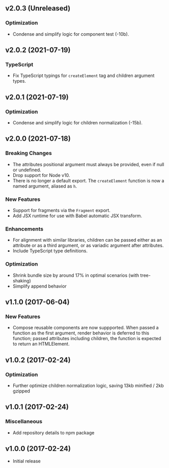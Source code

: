 ## v2.0.3 (Unreleased)

### Optimization

- Condense and simplify logic for component test (-10b).

## v2.0.2 (2021-07-19)

### TypeScript

- Fix TypeScript typings for `createElement` tag and children argument types.

## v2.0.1 (2021-07-19)

### Optimization

- Condense and simplify logic for children normalization (-15b).

## v2.0.0 (2021-07-18)

### Breaking Changes

- The attributes positional argument must always be provided, even if null or undefined.
- Drop support for Node v10.
- There is no longer a default export. The `createElement` function is now a named argument, aliased as `h`.

### New Features

- Support for fragments via the `Fragment` export.
- Add JSX runtime for use with Babel automatic JSX transform.

### Enhancements

- For alignment with similar libraries, children can be passed either as an attribute or as a third argument, or as variadic argument after attributes.
- Include TypeScript type definitions.

### Optimization

- Shrink bundle size by around 17% in optimal scenarios (with tree-shaking)
- Simplify append behavior

## v1.1.0 (2017-06-04)

### New Features

- Compose reusable components are now suppported. When passed a function as the first argument, render behavior is deferred to this function; passed attributes including children, the function is expected to return an HTMLElement.

## v1.0.2 (2017-02-24)

### Optimization

- Further optimize children normalization logic, saving 13kb minified / 2kb gzipped

## v1.0.1 (2017-02-24)

### Miscellaneous

- Add repository details to npm package

## v1.0.0 (2017-02-24)

- Initial release
